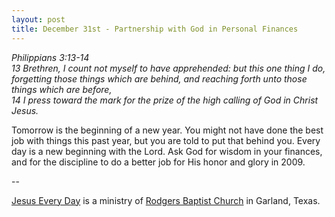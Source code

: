 ```yaml
---
layout: post
title: December 31st - Partnership with God in Personal Finances
---
```


_Philippians 3:13-14  
13 Brethren, I count not myself to have apprehended: but this one
thing I do, forgetting those things which are behind, and reaching
forth unto those things which are before,  
14 I press toward the mark for the prize of the high calling of God
in Christ Jesus._

Tomorrow is the beginning of a new year. You might not have done
the best job with things this past year, but you are told to put that
behind you. Every day is a new beginning with the Lord. Ask God for
wisdom in your finances, and for the discipline to do a better job
for His honor and glory in 2009.

 --

<a href=http://jesuseveryday.net>Jesus Every Day</a> is a ministry of <a href=http://rodgersbaptist.net>Rodgers Baptist Church</a> in Garland, Texas.
